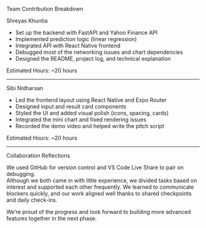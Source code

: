 Team Contribution Breakdown

Shreyas Khuntia

- Set up the backend with FastAPI and Yahoo Finance API
- Implemented prediction logic (linear regression)
- Integrated API with React Native frontend
- Debugged most of the networking issues and chart dependencies
- Designed the README, project log, and technical explanation

Estimated Hours: ~20 hours

---

Sibi Nidharsan 

- Led the frontend layout using React Native and Expo Router
- Designed input and result card components
- Styled the UI and added visual polish (icons, spacing, cards)
- Integrated the mini chart and fixed rendering issues
- Recorded the demo video and helped write the pitch script

Estimated Hours: ~20 hours

---

Collaboration Reflections

We used GitHub for version control and VS Code Live Share to pair on debugging.  
Although we both came in with little experience, we divided tasks based on interest and supported each other frequently. We learned to communicate blockers quickly, and our work aligned well thanks to shared checkpoints and daily check-ins.

We’re proud of the progress and look forward to building more advanced features together in the next phase.